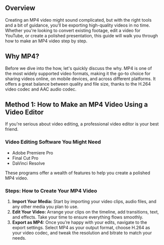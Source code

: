 ## Overview

Creating an MP4 video might sound complicated, but with the right tools and a bit of guidance, you’ll be exporting high-quality videos in no time. Whether you're looking to convert existing footage, edit a video for YouTube, or create a polished presentation, this guide will walk you through how to make an MP4 video step by step.

## Why MP4?
Before we dive into the how, let's quickly discuss the why. MP4 is one of the most widely supported video formats, making it the go-to choice for sharing videos online, on mobile devices, and across different platforms. It offers a great balance between quality and file size, thanks to the H.264 video codec and AAC audio codec.

## Method 1: How to Make an MP4 Video Using a Video Editor

If you're serious about video editing, a professional video editor is your best friend. 

### Video Editing Software You Might Need
- Adobe Premiere Pro
- Final Cut Pro
- DaVinci Resolve

These programs offer a wealth of features to help you create a polished MP4 video.

### Steps: How to Create Your MP4 Video

1.  **Import Your Media:** Start by importing your video clips, audio files, and any other media you plan to use.
2.  **Edit Your Video:** Arrange your clips on the timeline, add transitions, text, and effects. Take your time to ensure everything flows smoothly.
3.  **Export as MP4:** Once you’re happy with your edits, navigate to the export settings. Select MP4 as your output format, choose H.264 as your video codec, and tweak the resolution and bitrate to match your needs.
